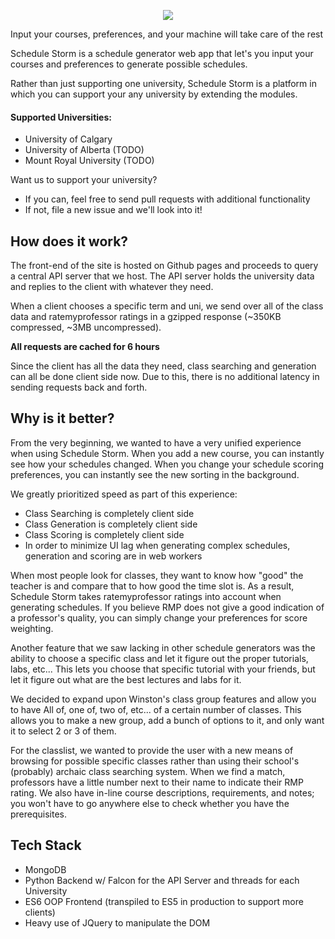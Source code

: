 <p align="center">
  <img src="http://i.imgur.com/ZBRXem4.png"/>
</p>

Input your courses, preferences, and your machine will take care of the rest

Schedule Storm is a schedule generator web app that let's you input your courses and preferences to generate possible schedules.

Rather than just supporting one university, Schedule Storm is a platform in which you can support your any university by extending the modules.

#### Supported Universities:
  * University of Calgary
  * University of Alberta (TODO)
  * Mount Royal University (TODO)

Want us to support your university?
  * If you can, feel free to send pull requests with additional functionality
  * If not, file a new issue and we'll look into it!


## How does it work?

The front-end of the site is hosted on Github pages and proceeds to query a central API server that we host. The API server holds the university data and replies to the client with whatever they need. 

When a client chooses a specific term and uni, we send over all of the class data and ratemyprofessor ratings in a gzipped response (~350KB compressed, ~3MB uncompressed). 

**All requests are cached for 6 hours**

Since the client has all the data they need, class searching and generation can all be done client side now. Due to this, there is no additional latency in sending requests back and forth. 

## Why is it better?

From the very beginning, we wanted to have a very unified experience when using Schedule Storm. When you add a new course, you can instantly see how your schedules changed. When you change your schedule scoring preferences, you can instantly see the new sorting in the background.

We greatly prioritized speed as part of this experience:
  * Class Searching is completely client side
  * Class Generation is completely client side
  * Class Scoring is completely client side
  * In order to minimize UI lag when generating complex schedules, generation and scoring are in web workers

When most people look for classes, they want to know how "good" the teacher is and compare that to how good the time slot is. As a result, Schedule Storm takes ratemyprofessor ratings into account when generating schedules. If you believe RMP does not give a good indication of a professor's quality, you can simply change your preferences for score weighting.

Another feature that we saw lacking in other schedule generators was the ability to choose a specific class and let it figure out the proper tutorials, labs, etc... This lets you choose that specific tutorial with your friends, but let it figure out what are the best lectures and labs for it. 

We decided to expand upon Winston's class group features and allow you to have All of, one of, two of, etc... of a certain number of classes. This allows you to make a new group, add a bunch of options to it, and only want it to select 2 or 3 of them.

For the classlist, we wanted to provide the user with a new means of browsing for possible specific classes rather than using their school's (probably) archaic class searching system. When we find a match, professors have a little number next to their name to indicate their RMP rating. We also have in-line course descriptions, requirements, and notes; you won't have to go anywhere else to check whether you have the prerequisites.

## Tech Stack

* MongoDB
* Python Backend w/ Falcon for the API Server and threads for each University
* ES6 OOP Frontend (transpiled to ES5 in production to support more clients)
* Heavy use of JQuery to manipulate the DOM
